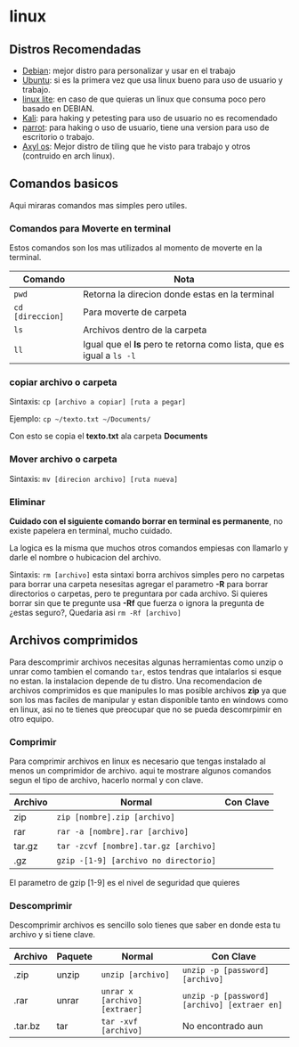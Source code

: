 # linux

## Distros Recomendadas

- [Debian](https://www.debian.org): mejor distro para personalizar y usar en el trabajo
- [Ubuntu](https://ubuntu.com/download): si es la primera vez que usa linux bueno para uso de usuario y trabajo.
- [linux lite](https://www.linuxliteos.com): en caso de que quieras un linux que consuma poco pero basado en DEBIAN.
- [Kali](https://www.kali.org): para haking y petesting para uso de usuario no es recomendado
- [parrot](https://www.parrotsec.org): para haking o uso de usuario, tiene una version para uso de escritorio o trabajo.
- [Axyl os](https://axyl-os.github.io): Mejor distro de tiling que he visto para trabajo y otros (contruido en arch linux).

## Comandos basicos
Aqui miraras comandos mas simples pero utiles.
### Comandos para Moverte en terminal
Estos comandos son los mas utilizados al momento de moverte en la terminal.

Comando| Nota
---|---
`pwd`|Retorna la direcion donde estas en la terminal
`cd [direccion]`| Para moverte de carpeta
`ls` | Archivos dentro de la carpeta
`ll` | Igual que el **ls** pero te retorna como lista, que es igual a `ls -l` 


### copiar archivo o carpeta
Sintaxis: `cp [archivo a copiar] [ruta a pegar] `

Ejemplo: `cp ~/texto.txt ~/Documents/` 

Con esto se copia el **texto.txt** ala carpeta **Documents**
### Mover archivo o carpeta
Sintaxis: `mv [direcion archivo] [ruta nueva]`
### Eliminar
**Cuidado con el siguiente comando borrar en terminal es permanente**, no existe papelera en terminal, mucho cuidado.

La logica es la misma que muchos otros comandos empiesas con llamarlo y darle el nombre o hubicacion del archivo.

Sintaxis: `rm [archivo]` esta sintaxi borra archivos simples pero no carpetas para borrar una carpeta nesesitas agregar el parametro **-R** para borrar directorios o carpetas, pero te preguntara por cada archivo.
Si quieres borrar sin que te pregunte usa **-Rf** que fuerza o ignora la pregunta de ¿estas seguro?, Quedaria asi `rm -Rf [archivo]`

## Archivos comprimidos
Para descomprimir archivos necesitas algunas herramientas como unzip o unrar como tambien el comando `tar`, estos tendras que intalarlos si esque no estan. la instalacion depende de tu distro. Una recomendacion de archivos comprimidos es que manipules lo mas posible archivos **zip** ya que son los mas faciles de manipular y estan disponible tanto en windows como en linux, asi no te tienes que preocupar que no se pueda descomrpimir en otro equipo.

### Comprimir
Para comprimir archivos en linux es necesario que tengas instalado al menos un comprimidor de archivo. aqui te mostrare algunos comandos segun el tipo de archivo, hacerlo normal y con clave.

Archivo|Normal|Con Clave
--|--|--
zip|`zip [nombre].zip [archivo]`| 
rar|`rar -a [nombre].rar [archivo]`|
tar.gz|`tar -zcvf [nombre].tar.gz [archivo]`
.gz| `gzip -[1-9] [archivo no directorio]`


El parametro de gzip [1-9] es el nivel de seguridad que quieres

### Descomprimir
Descomprimir archivos es sencillo solo tienes que saber en donde esta tu archivo y si tiene clave.

Archivo|Paquete |Normal| Con Clave
--|--|--|--
.zip| unzip| `unzip [archivo]`| `unzip -p [password] [archivo]`
.rar| unrar| `unrar x [archivo] [extraer]` | `unzip -p [password] [archivo] [extraer en]`
.tar.bz| tar| `tar -xvf [archivo]`| No encontrado aun


